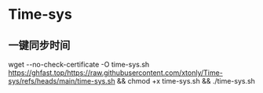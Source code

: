 # Time-sys

一键同步时间
--
wget --no-check-certificate -O time-sys.sh https://ghfast.top/https://raw.githubusercontent.com/xtonly/Time-sys/refs/heads/main/time-sys.sh && chmod +x time-sys.sh && ./time-sys.sh
